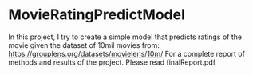 # MovieRatingPredictModel
In this project, I try to create a simple model that predicts ratings of the movie given the dataset of 10mil movies from: https://grouplens.org/datasets/movielens/10m/
For a complete report of methods and results of the project. Please read finalReport.pdf
